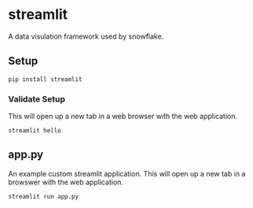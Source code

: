 # streamlit
A data visulation framework used by snowflake.

## Setup
```
pip install streamlit
```

### Validate Setup
This will open up a new tab in a web browser with the web application.
```
streamlit hello
```

## app.py
An example custom streamlit application.
This will open up a new tab in a browswer with the web application.
```
streamlit run app.py
```
